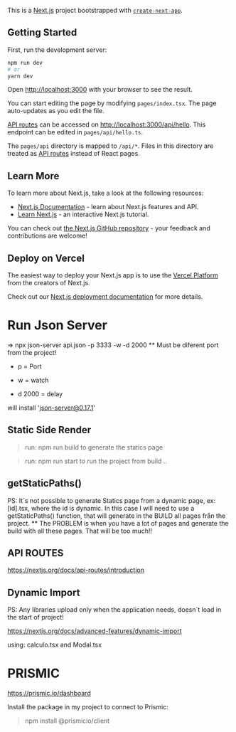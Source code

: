 This is a [Next.js](https://nextjs.org/) project bootstrapped with [`create-next-app`](https://github.com/vercel/next.js/tree/canary/packages/create-next-app).

## Getting Started

First, run the development server:

```bash
npm run dev
# or
yarn dev
```

Open [http://localhost:3000](http://localhost:3000) with your browser to see the result.

You can start editing the page by modifying `pages/index.tsx`. The page auto-updates as you edit the file.

[API routes](https://nextjs.org/docs/api-routes/introduction) can be accessed on [http://localhost:3000/api/hello](http://localhost:3000/api/hello). This endpoint can be edited in `pages/api/hello.ts`.

The `pages/api` directory is mapped to `/api/*`. Files in this directory are treated as [API routes](https://nextjs.org/docs/api-routes/introduction) instead of React pages.

## Learn More

To learn more about Next.js, take a look at the following resources:

- [Next.js Documentation](https://nextjs.org/docs) - learn about Next.js features and API.
- [Learn Next.js](https://nextjs.org/learn) - an interactive Next.js tutorial.

You can check out [the Next.js GitHub repository](https://github.com/vercel/next.js/) - your feedback and contributions are welcome!

## Deploy on Vercel

The easiest way to deploy your Next.js app is to use the [Vercel Platform](https://vercel.com/new?utm_medium=default-template&filter=next.js&utm_source=create-next-app&utm_campaign=create-next-app-readme) from the creators of Next.js.

Check out our [Next.js deployment documentation](https://nextjs.org/docs/deployment) for more details.

# Run Json Server

=> npx json-server api.json -p 3333 -w -d 2000
\*\* Must be diferent port from the project!

- p = Port

- w = watch

- d 2000 = delay

will install 'json-server@0.17.1'

## Static Side Render

> run: npm run build to generate the statics page

> run: npm run start to run the project from build ..

## getStaticPaths()

PS: It´s not possible to generate Statics page from a dynamic page, ex: [id].tsx, where the id is dynamic.
In this case I will need to use a getStaticPaths() function, that will generate in the BUILD all pages från the project.
\*\* The PROBLEM is when you have a lot of pages and generate the build with all these pages. That will be too much!!

## API ROUTES

https://nextjs.org/docs/api-routes/introduction

## Dynamic Import

PS: Any libraries upload only when the application needs, doesn´t load in the start of project!

https://nextjs.org/docs/advanced-features/dynamic-import

using: calculo.tsx and Modal.tsx

# PRISMIC

https://prismic.io/dashboard

Install the package in my project to connect to Prismic:

> npm install @prismicio/client
